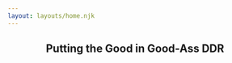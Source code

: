 ```yaml
---
layout: layouts/home.njk
---
```


<h2 style="text-align: center">Putting the Good in Good-Ass DDR</h2>
